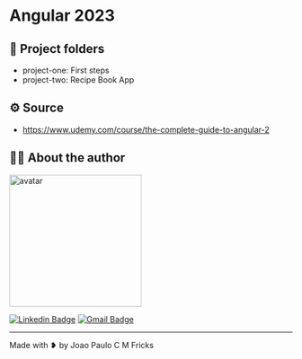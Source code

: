 # Angular 2023

## :file_folder: Project folders

- project-one: First steps
- project-two: Recipe Book App

## :gear: Source

- https://www.udemy.com/course/the-complete-guide-to-angular-2

## :man_technologist: About the author

<img src="https://github.com/jpcmf.png" width="235" alt="avatar"/>

[![Linkedin Badge](https://img.shields.io/badge/-joaopaulo80-blue?style=flat-square&logo=Linkedin&logoColor=white&link=https://www.linkedin.com/in/joaopaulo80/)](https://www.linkedin.com/in/joaopaulo80/)
[![Gmail Badge](https://img.shields.io/badge/-jpfricks@gmail.com-c14438?style=flat-square&logo=Gmail&logoColor=white&link=mailto:jpfricks@gmail.com)](mailto:jpfricks@gmail.com)

---

Made with ❥ by Joao Paulo C M Fricks
